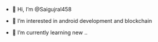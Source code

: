 - 👋 Hi, I’m @Saigujral458
- 👀 I’m interested in android development and blockchain 

- 🌱 I’m currently learning new ..

<!---
Saigujral458/Saigujral458 is a ✨ special ✨ repository because its `README.md` (this file) appears on your GitHub profile.
You can click the Preview link to take a look at your changes.
--->
